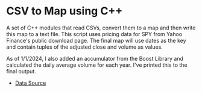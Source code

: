 # CSV to Map using C++
A set of C++ modules that read CSVs, convert them to a map and then write this map to a text file. This script uses pricing data for SPY from Yahoo Finance's public download page. The final map will use dates as the key and contain tuples of the adjusted close and volume as values.

As of 1/1/2024, I also added an accumulator from the Boost Library and calculated the daily average volume for each year. I've printed this to the final output.

- [Data Source](https://finance.yahoo.com/quote/SPY?p=SPY)
